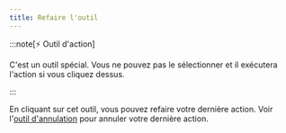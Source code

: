 ```yaml
---
title: Refaire l'outil
---
```


:::note[⚡ Outil d'action]

C'est un outil spécial.
Vous ne pouvez pas le sélectionner et il exécutera l'action si vous cliquez dessus.

:::

En cliquant sur cet outil, vous pouvez refaire votre dernière action.
Voir l'[outil d'annulation](../annulation) pour annuler votre dernière action.
